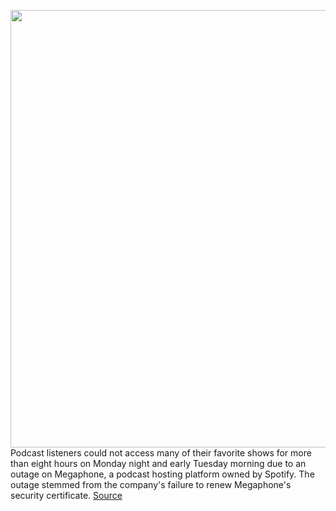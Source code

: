 <img src='https://cdn.vox-cdn.com/thumbor/WOlg2hjJokdfOMDpaAyq6DyVV0Q=/0x0:2040x1360/1200x800/filters:focal(857x517:1183x843)/cdn.vox-cdn.com/uploads/chorus_image/image/70928150/acastro_201110_4286_spotify_0001.0.jpg' width='700px' /><br/>
Podcast listeners could not access many of their favorite shows for more than eight hours on Monday night and early Tuesday morning due to an outage on Megaphone, a podcast hosting platform owned by Spotify. The outage stemmed from the company's failure to renew Megaphone's security certificate.
<a href='https://www.theverge.com/2022/5/31/23148682/spotify-podcast-outage-ssl-joe-rogan-ringer-megaphone'> Source <a/>